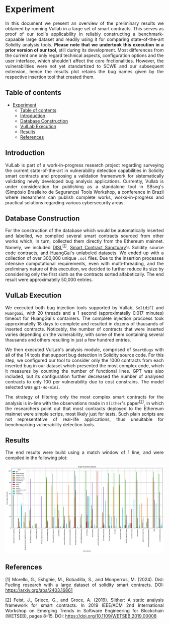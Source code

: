 <div style="text-align: justify"> 

# Experiment

In this document we present an overview of the preliminary results we obtained by running Vullab in a large set of smart contracts. This serves as proof of our tool's applicability in reliably constructing a benchmark-capaable large dataset and readily using it for comparing state-of-the-art Solidity analysis tools. **Please note that we undertook this execution in a prior version of our tool**, still during its development. Most differences from the current one only regard technical aspects, configuration options and the user interface, which shouldn't affect the core fnctionalities. However, the vulnerabilities were not yet standartized to SCWE and our subsequent extension, hence the results plot retains the bug names given by the respective insertion tool that created them.

## Table of contents
- [Experiment](#experiment)
  - [Table of contents](#table-of-contents)
  - [Introduction](#introduction)
  - [Database Construction](#database-construction)
  - [VulLab Execution](#vullab-execution)
  - [Results](#results)
  - [References](#references)

## Introduction

VulLab is part of a work-in-progress research project regarding surveying the current state-of-the-art in vulnerability detection capabilities in Solidity smart contracts and proposing a validation frameowork for sistematically validating newly developed bug analysis applications. Currently, Vullab is under consideration for publishing as a standalone tool in SBseg's (Simpósio Brasileiro de Segurança) Tools Workshop, a conference in Brazil where researshers can publish complete works, works-in-progress and practical solutions regarding various cybersecurity areas.

## Database Construction

For the construction of the database which would be automatically inserted and labelled, we compiled several smart contracts sourced from other works which, in turn, collected them directly from the Ethereum mainnet. Namely, we included [DISL](https://huggingface.co/datasets/ASSERT-KTH/DISL)<sup>[[1](#references)]</sup>, [Smart Contract Sanctuary](https://github.com/tintinweb/smart-contract-sanctuary)'s Solidity source code contracts, and [HuangGai](https://github.com/xf97/HuangGai)'s unlabeled datasets. We ended up with a collection of over 300,000 unique `.sol` files. Due to the insertion processes intensive computational requirements, even with multi-threading, and the preliminary nature of this execution, we decided to further reduce its size by considering only the first sixth os the contracts sorted alfabetically. The end result were approximatelly 50,000 entries.

## VulLab Execution

We executed both bug injection tools supported by Vullab, `SolidiFI` and `HuangGai`, with 20 threads and a 1 second (approximatelly 0.017 minutes) timeout for HuangGai's containers. The complete injection proccess took approximatelly 18 days to complete and resulted in dozens of thausands of inserted contracts. Noticebly, the number of contracts that were inserted varies depending on the vulnerability, with some of them containing several thausands and others resulting in just a few hundred entries.

We then executed VulLab's analysis module, comprised of `SmartBugs` with all of the 14 tools that support bug detection in Solidity source code. For this step, we configured our tool to consider only the 1000 contracts from each inserted bug in our dataset which presented the most complex code, which it measures by counting the number of functional lines. GPT was also included, but its configuration further decreased the number of analysed contracts to only 100 per vulnerability due to cost constrains. The model selected was `gpt-4o-mini`.

The strategy of filtering only the most complex smart contracts for the analysis is in-line with the observations made in `Slither`'s paper<sup>[[2](#references)]</sup>, in which the researchers point out that most contracts deployed to the Ethereum mainnet were simple scrips, most likely just for tests. Such plain scripts are not representative of real-life applications, thus unsuitable for benchmarking vulnerability detection tools.

## Results

The end results were build using a match window of 1 line, and were compiled in the following plot:

<p align="center">
  <img src="images/raw_dataset_50000_results.png" alt="Sublime's custom image"/>
</p>

## References

[1] Morello, G., Eshghie, M., Bobadilla, S., and Monperrus, M. (2024). Disl: Fueling research with a large dataset of solidity smart contracts. DOI: https://arxiv.org/abs/2403.16861

[2] Feist, J., Grieco, G., and Groce, A. (2019). Slither: A static analysis framework for smart
contracts. In 2019 IEEE/ACM 2nd International Workshop on Emerging Trends in
Software Engineering for Blockchain (WETSEB), pages 8–15. DOI: https://doi.org/10.1109/WETSEB.2019.00008

</div>